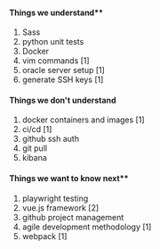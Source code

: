 #### Things we understand**
1.  Sass
2.  python unit tests 
3.  Docker
4.  vim commands [1]
5.  oracle server setup [1]
6.  generate SSH keys [1]
#### Things we don't understand
1. docker containers and images [1]
2. ci/cd [1]
3. github ssh auth
4. git pull
5. kibana
#### Things we want to know next**
1.  playwright testing
2.  vue.js framework [2]
3.  github project management
4.  agile development methodology [1]
5.  webpack [1]